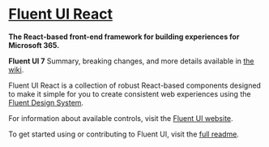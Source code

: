 # [Fluent UI React](https://developer.microsoft.com/en-us/fluentui)

**The React-based front-end framework for building experiences for Microsoft 365.**

**Fluent UI 7** Summary, breaking changes, and more details available in [the wiki](https://github.com/microsoft/fluentui/wiki/Fabric-7).

Fluent UI React is a collection of robust React-based components designed to make it simple for you to create consistent web experiences using the [Fluent Design System](https://www.microsoft.com/design/fluent/#/).

For information about available controls, visit the [Fluent UI website](https://developer.microsoft.com/en-us/fluentui).

To get started using or contributing to Fluent UI, visit the [full readme](https://github.com/microsoft/fluentui/blob/master/README.md).
